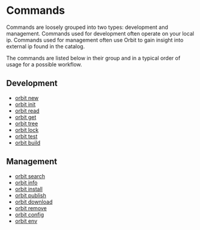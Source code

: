 # Commands

Commands are loosely grouped into two types: development and management. Commands used for development often operate on your local ip. Commands used for management often use Orbit to gain insight into external ip found in the catalog.

The commands are listed below in their group and in a typical order of usage for a possible workflow.

## Development
- [orbit new](./new.md)
- [orbit init](./init.md)
- [orbit read](./read.md)
- [orbit get](./get.md)
- [orbit tree](./tree.md)
- [orbit lock](./lock.md)
- [orbit test](./test.md)
- [orbit build](./build.md)

## Management
- [orbit search](./search.md)
- [orbit info](./info.md)
- [orbit install](./install.md)
- [orbit publish](./publish.md)
- [orbit download](./download.md)
- [orbit remove](./remove.md)
- [orbit config](./config.md)
- [orbit env](./env.md)
